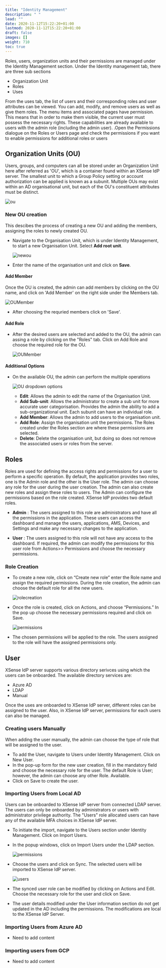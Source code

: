 ```yaml
---
title: "Identity Management"
description: " "
lead: ""
date: 2020-11-12T15:22:20+01:00
lastmod: 2020-11-12T15:22:20+01:00
draft: false
images: []
weight: 710
toc: true
---
```


Roles, users, organization units and their permissions are managed under the Identity Management section. Under the Identity management tab, there are three sub sections

- Organization Unit
- Roles
- Uses

From the uses tab, the list of users and their corresponding roles and user attributes can be viewed. You can add, modify, and remove users as well as give them roles. The menu items and associated pages have permission. This means that in order to make them visible, the current user must possess the necessary rights. These capabilities are already available to users with the admin role (including the admin user). .Open the Permissions dialogue on the Roles or Users page and check the permissions if you want to enable permissions for additional roles or users

## Organization Units (OU)

Users, groups, and computers can all be stored under an Organization Unit here after referred as 'OU', which is a container found within an XSense IdP server. The smallest unit to which a Group Policy setting or account authorization can be applied is known as a subunit. Multiple OUs may exist within an AD organisational unit, but each of the OU's constituent attributes must be distinct.

  ![ou](images/ou.png)

### New OU creation

This descibes the process of creating a new OU and adding the members, assigning the roles to newly created OU.

- Navigate to the Organisation Unit, which is under Identity Management, to start a new Organisation Unit. Select **Add root unit**.

  ![newou](images/newou.png)

- Enter the name of the organisation unit and click on **Save**.

#### Add Member

Once the OU is created, the admin can add members by clicking on the OU name, and click on 'Add Member' on the right side under the Members tab.

  ![OUMember](images/OU_addMember.png)

- After choosing the requried members click on 'Save'.

#### Add Role

- After the desired users are selected and added to the OU, the admin can assing a role by clicking on the "Roles" tab. Click on Add Role and choose the required role for the OU.

  ![OUMember](images/OU_addRole.png)

#### Additional Options

- On the available OU, the admin can perform the multiple operations

  ![OU dropdown options](images/OUdropdownoptions.png)

  - **Edit**: Allows the admin to edit the name of the Organisation Unit.
  - **Add Sub-unit**: Allows the administrator to create a sub unit for more accurate user categorisation. Provides the admin the ability to add a sub-organizational unit. Each subunit can have an individual role.
  - **Add Member**: Allows the admin to add users to the organisation unit.  
  - **Add Role**: Assign the organisation unit the permissions. The Roles created under the Roles section are where these permissions are selected.
  - **Delete**: Delete the organisation unit, but doing so does not remove the associated users or roles from the server.

## Roles

Roles are used for defining the access rights and permissions for a user to perform a specific operation. By default, the application provides two roles, one is the Admin role and the other is the User role. The admin can choose any role for the user during the user creation. The admin can also create new roles and assign these roles to users. The Admin can configure the permissions based on the role created. XSense IdP provides two default roles.

- **Admin** :  The users assigned to this role are administrators and have all the permissions in the application. These users can access the dashboard and manage the users, applications, AMS, Devices, and Settings and make any necessary changes to the application.

- **User** : The users assigned to this role will not have any access to the dashboard. If required, the admin can modify the permissions for this user role from Actions>> Permissions and choose the necessary permissions.

### Role Creation

- To create a new role, click on “Create new role” enter the Role name and assign the required permissions. During the role creation, the admin can choose the default role for all the new users.

  ![rolecreation](images/rolecreation.png)

- Once the role is created, click on Actions, and choose “Permissions.” In the pop up choose the necessary permissions required and click on Save.

  ![permissions](images/permissions.png)

- The chosen permissions will be applied to the role. The users assigned to the role will have the assigned permissions only.

## User

XSense IdP server supports various directory serivces using which the users can be onboarded. The available directory services are:

- Azure AD
- LDAP
- Manual

Once the uses are onboarded to XSense IdP server, different roles can be assigned to the user. Also, in XSense IdP server, permissions for each users can also be managed.

### Creating users Manually

When adding the user manually, the admin can choose the type of role that will be assigned to the user.

- To add the User, navigate to Users under Identity Management. Click on New User.
- In the pop-up form for the new user creation, fill in the mandatory field and choose the necessary role for the user. The default Role is User; however, the admin can choose any other Role. Available.
- Click on Save to create the user.

### Importing Users from Local AD

Users can be onboarded to XSense IdP server from connected LDAP server. The users can only be onboarded by administrators or users with administrator privilege authority. The "Users" role allocated users can have any of the available MFA choices in XSense IdP server.

- To initiate the import, navigate to the Users section under Identity Management. Click on Import Users.
- In the popup windows, click on Import Users under the LDAP section.

  ![permissions](images/permissions.png)

- Choose the users and click on Sync. The selected users will be imported to XSense IdP server.

  ![users](images/users.png)

- The synced user role can be modified by clicking on Actions and Edit. Choose the necessary role for the user and click on Save.
- The user details modified under the User information section do not get updated in the AD including the permissions. The modifications are local to the XSense IdP Server.

### Importing Users from Azure AD

* Need to add content

### Importing users from GCP

* Need to add content
